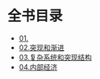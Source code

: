 # 全书目录
- [01.](01_设计游戏机制)
- [02.突现和渐进](02_突现和渐进)
- [03.复杂系统和突现结构](03_复杂系统和突现结构)
- [04.内部经济](04_内部经济)